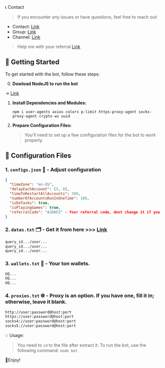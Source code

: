 📞 Contact

> If you encounter any issues or have questions, feel free to reach out:

- Contact: [Link](t.me/MeoMunDep)
- Group: [Link](t.me/KeoAirDropFreeNe)
- Channel: [Link](t.me/KeoAirDropFreeNee)

> Help me with your referral [Link](https://t.me/redpocket_game_bot/redpocketgame?startapp=AJDAF2)

## 🚀 Getting Started

To get started with the bot, follow these steps:

0. **Dowload NodeJS to run the bot**

-> [Link](https://t.me/KeoAirDropFreeNe/257/1462)

1. **Install Dependencies and Modules:**

   ```
   npm i user-agents axios colors p-limit https-proxy-agent socks-proxy-agent crypto ws uuid
   ```

2. **Prepare Configuration Files:**

   > You'll need to set up a few configuration files for the bot to work properly.

## 📁 Configuration Files

### 1. `configs.json` 📜 - Adjust configuration

```json
{
  "timeZone": "en-US",
  "delayEachAccount": [5, 8],
  "timeToRestartAllAccounts": 300,
  "numberOfAccountsRunInOneTime": 100,
  "isDoTasks": true,
  "isPlayingGames": true,
  "referralCode": "AJDAF2" - Your referral code, dont change it if you want to help me :)
}
```

### 2. `datas.txt` 🗂️ - Get it from here >>> [Link](https://t.me/KeoAirDropFreeNe/257/6879)

```txt
query_id.../user...
query_id.../user...
query_id.../user...
```

### 3. `wallets.txt` 💼 - Your ton wallets.

```txt - wallet address
UQ...
UQ...
UQ...
```

### 4. `proxies.txt` 🌐 - Proxy is an option. If you have one, fill it in; otherwise, leave it blank.

```txt
http://user:password@host:port
https://user:password@host:port
socks4://user:password@host:port
socks5://user:password@host:port
```

💡 Usage:

> You need to `cd` to the file after extract it.
> To run the bot, use the following command: `node bot`

🎇Enjoy!
